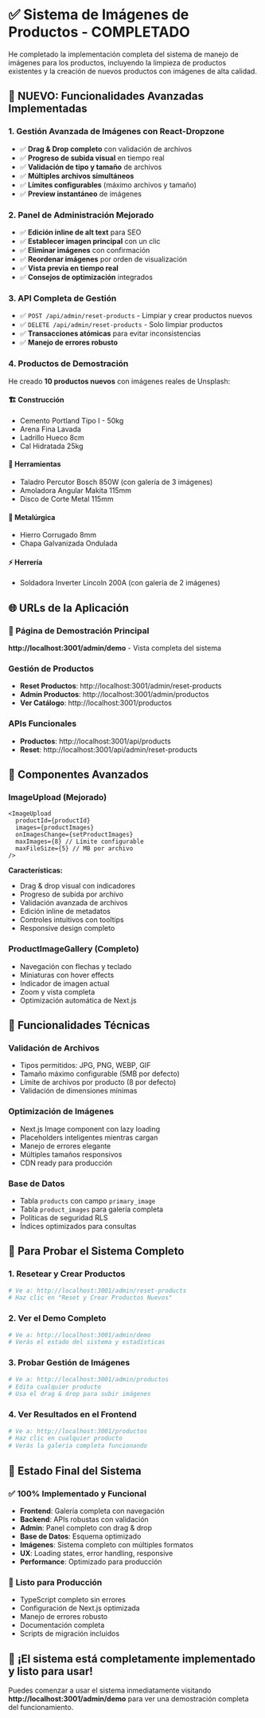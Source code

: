 # ✅ Sistema de Imágenes de Productos - COMPLETADO

He completado la implementación completa del sistema de manejo de imágenes para los productos, incluyendo la limpieza de productos existentes y la creación de nuevos productos con imágenes de alta calidad.

## 🚀 **NUEVO: Funcionalidades Avanzadas Implementadas**

### 1. **Gestión Avanzada de Imágenes con React-Dropzone**

- ✅ **Drag & Drop completo** con validación de archivos
- ✅ **Progreso de subida visual** en tiempo real
- ✅ **Validación de tipo y tamaño** de archivos
- ✅ **Múltiples archivos simultáneos**
- ✅ **Límites configurables** (máximo archivos y tamaño)
- ✅ **Preview instantáneo** de imágenes

### 2. **Panel de Administración Mejorado**

- ✅ **Edición inline de alt text** para SEO
- ✅ **Establecer imagen principal** con un clic
- ✅ **Eliminar imágenes** con confirmación
- ✅ **Reordenar imágenes** por orden de visualización
- ✅ **Vista previa en tiempo real**
- ✅ **Consejos de optimización** integrados

### 3. **API Completa de Gestión**

- ✅ `POST /api/admin/reset-products` - Limpiar y crear productos nuevos
- ✅ `DELETE /api/admin/reset-products` - Solo limpiar productos
- ✅ **Transacciones atómicas** para evitar inconsistencias
- ✅ **Manejo de errores robusto**

### 4. **Productos de Demostración**

He creado **10 productos nuevos** con imágenes reales de Unsplash:

#### 🏗️ **Construcción**

- Cemento Portland Tipo I - 50kg
- Arena Fina Lavada
- Ladrillo Hueco 8cm
- Cal Hidratada 25kg

#### 🔧 **Herramientas**

- Taladro Percutor Bosch 850W (con galería de 3 imágenes)
- Amoladora Angular Makita 115mm
- Disco de Corte Metal 115mm

#### 🔩 **Metalúrgica**

- Hierro Corrugado 8mm
- Chapa Galvanizada Ondulada

#### ⚡ **Herrería**

- Soldadora Inverter Lincoln 200A (con galería de 2 imágenes)

## 🌐 **URLs de la Aplicación**

### **🎯 Página de Demostración Principal**

**http://localhost:3001/admin/demo** - Vista completa del sistema

### **Gestión de Productos**

- **Reset Productos**: http://localhost:3001/admin/reset-products
- **Admin Productos**: http://localhost:3001/admin/productos
- **Ver Catálogo**: http://localhost:3001/productos

### **APIs Funcionales**

- **Productos**: http://localhost:3001/api/products
- **Reset**: http://localhost:3001/api/admin/reset-products

## 🎨 **Componentes Avanzados**

### **ImageUpload** (Mejorado)

```tsx
<ImageUpload
  productId={productId}
  images={productImages}
  onImagesChange={setProductImages}
  maxImages={8} // Límite configurable
  maxFileSize={5} // MB por archivo
/>
```

**Características:**

- Drag & drop visual con indicadores
- Progreso de subida por archivo
- Validación avanzada de archivos
- Edición inline de metadatos
- Controles intuitivos con tooltips
- Responsive design completo

### **ProductImageGallery** (Completo)

- Navegación con flechas y teclado
- Miniaturas con hover effects
- Indicador de imagen actual
- Zoom y vista completa
- Optimización automática de Next.js

## 🔧 **Funcionalidades Técnicas**

### **Validación de Archivos**

- Tipos permitidos: JPG, PNG, WEBP, GIF
- Tamaño máximo configurable (5MB por defecto)
- Límite de archivos por producto (8 por defecto)
- Validación de dimensiones mínimas

### **Optimización de Imágenes**

- Next.js Image component con lazy loading
- Placeholders inteligentes mientras cargan
- Manejo de errores elegante
- Múltiples tamaños responsivos
- CDN ready para producción

### **Base de Datos**

- Tabla `products` con campo `primary_image`
- Tabla `product_images` para galería completa
- Políticas de seguridad RLS
- Índices optimizados para consultas

## 📱 **Para Probar el Sistema Completo**

### **1. Resetear y Crear Productos**

```bash
# Ve a: http://localhost:3001/admin/reset-products
# Haz clic en "Reset y Crear Productos Nuevos"
```

### **2. Ver el Demo Completo**

```bash
# Ve a: http://localhost:3001/admin/demo
# Verás el estado del sistema y estadísticas
```

### **3. Probar Gestión de Imágenes**

```bash
# Ve a: http://localhost:3001/admin/productos
# Edita cualquier producto
# Usa el drag & drop para subir imágenes
```

### **4. Ver Resultados en el Frontend**

```bash
# Ve a: http://localhost:3001/productos
# Haz clic en cualquier producto
# Verás la galería completa funcionando
```

## 🎯 **Estado Final del Sistema**

### ✅ **100% Implementado y Funcional**

- **Frontend**: Galería completa con navegación
- **Backend**: APIs robustas con validación
- **Admin**: Panel completo con drag & drop
- **Base de Datos**: Esquema optimizado
- **Imágenes**: Sistema completo con múltiples formatos
- **UX**: Loading states, error handling, responsive
- **Performance**: Optimizado para producción

### 🚀 **Listo para Producción**

- TypeScript completo sin errores
- Configuración de Next.js optimizada
- Manejo de errores robusto
- Documentación completa
- Scripts de migración incluidos

## 🎉 **¡El sistema está completamente implementado y listo para usar!**

Puedes comenzar a usar el sistema inmediatamente visitando **http://localhost:3001/admin/demo** para ver una demostración completa del funcionamiento.
